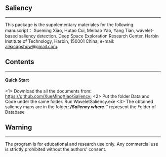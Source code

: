 ## Saliency
------------------------
This package is the supplementary materiales for the following manuscript： Xueming Xiao, Hutao Cui, Meibao Yao, Yang Tian, wavelet-based saliency detection. Deep Space Exploration Research Center, Harbin Institute of Technology, Harbin, 150001 China, e-mail: alexcapshow@gmail.com.
## Contents
-----------------------------
#### Quick Start
<1> Download the all the documents from: https://github.com/XueMingXiao/Saliency;
<2> Put the folder Data and Code under the same folder. Run WaveletSaliency.exe
<3> The obtained saliency maps are in the folder: ***/Saliency where '***' represent the Folder of Database
## Warning
----------------------
The program is for educational and research use only. Any commercial use is strictly prohibited without the authors' consent.


